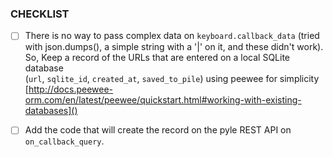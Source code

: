 ### CHECKLIST

- [ ] There is no way to pass complex data on `keyboard.callback_data` 
      (tried with json.dumps(), a simple string with a '|' on it, and these didn't work). 
      So, Keep a record of the URLs that are entered on a local SQLite database  
      (`url`, `sqlite_id`, `created_at`, `saved_to_pile`) using peewee 
      for simplicity [http://docs.peewee-orm.com/en/latest/peewee/quickstart.html#working-with-existing-databases]()
  
- [ ] Add the code that will create the record on the pyle REST API on `on_callback_query`.  
